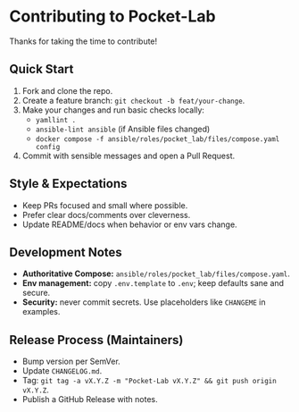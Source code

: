 # Contributing to Pocket-Lab

Thanks for taking the time to contribute!

## Quick Start
1. Fork and clone the repo.
2. Create a feature branch: `git checkout -b feat/your-change`.
3. Make your changes and run basic checks locally:
   - `yamllint .`
   - `ansible-lint ansible` (if Ansible files changed)
   - `docker compose -f ansible/roles/pocket_lab/files/compose.yaml config`
4. Commit with sensible messages and open a Pull Request.

## Style & Expectations
- Keep PRs focused and small where possible.
- Prefer clear docs/comments over cleverness.
- Update README/docs when behavior or env vars change.

## Development Notes
- **Authoritative Compose:** `ansible/roles/pocket_lab/files/compose.yaml`.
- **Env management:** copy `.env.template` to `.env`; keep defaults sane and secure.
- **Security:** never commit secrets. Use placeholders like `CHANGEME` in examples.

## Release Process (Maintainers)
- Bump version per SemVer.
- Update `CHANGELOG.md`.
- Tag: `git tag -a vX.Y.Z -m "Pocket-Lab vX.Y.Z" && git push origin vX.Y.Z`.
- Publish a GitHub Release with notes.
